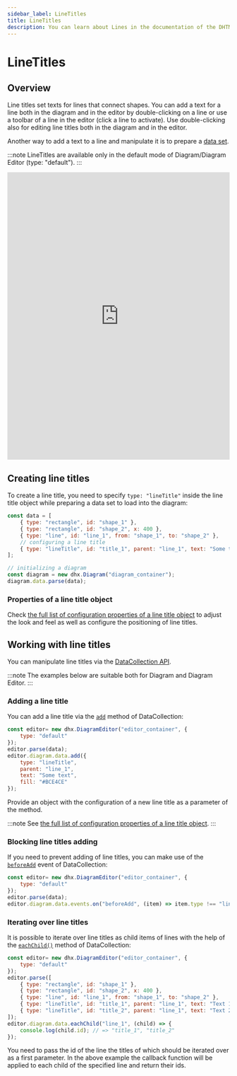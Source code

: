 ```yaml
---
sidebar_label: LineTitles 
title: LineTitles
description: You can learn about Lines in the documentation of the DHTMLX JavaScript Diagram library. Browse developer guides and API reference, try out code examples and live demos, and download a free 30-day evaluation version of DHTMLX Diagram.
---
```


# LineTitles

## Overview

Line titles set texts for lines that connect shapes. You can add a text for a line both in the diagram and in the editor by double-clicking on a line or use a toolbar of a line in the editor (click a line to activate). Use double-clicking also for editing line titles both in the diagram and in the editor.

Another way to add a text to a line and manipulate it is to prepare a [data set](guides/loading_data.md/#preparing-data-to-load).

:::note
LineTitles are available only in the default mode of Diagram/Diagram Editor (type: "default").
:::

<iframe src="https://snippet.dhtmlx.com/e6zm6wh1?mode=result" frameborder="0" class="snippet_iframe" width="100%" height="650"></iframe>

## Creating line titles

To create a line title, you need to specify `type: "lineTitle"` inside the line title object while preparing a data set to load into the diagram:

~~~jsx {5-6}
const data = [
    { type: "rectangle", id: "shape_1" },
    { type: "rectangle", id: "shape_2", x: 400 },
    { type: "line", id: "line_1", from: "shape_1", to: "shape_2" },
    // configuring a line title
    { type: "lineTitle", id: "title_1", parent: "line_1", text: "Some text" }
];

// initializing a diagram
const diagram = new dhx.Diagram("diagram_container");
diagram.data.parse(data);
~~~

### Properties of a line title object

Check [the full list of configuration properties of a line title object](/line_titles/configuration_properties/) to adjust the look and feel as well as configure the positioning of line titles.

## Working with line titles

You can manipulate line titles via the [DataCollection API](../api/data_collection/).

:::note
The examples below are suitable both for Diagram and Diagram Editor.
:::

### Adding a line title

You can add a line title via the [`add`](../api/data_collection/add_method/) method of DataCollection:

~~~jsx {5-10}
const editor= new dhx.DiagramEditor("editor_container", {
    type: "default"
});
editor.parse(data);
editor.diagram.data.add({
    type: "lineTitle",
    parent: "line_1",
    text: "Some text",
    fill: "#BCE4CE"
});
~~~

Provide an object with the configuration of a new line title as a parameter of the method.

:::note
See [the full list of configuration properties of a line title object](/line_titles/configuration_properties/).
:::

### Blocking line titles adding

If you need to prevent adding of line titles, you can make use of the [`beforeAdd`](../api/data_collection/beforeadd_event/) event of DataCollection:

~~~jsx {5}
const editor= new dhx.DiagramEditor("editor_container", {
    type: "default"
});
editor.parse(data);
editor.diagram.data.events.on("beforeAdd", (item) => item.type !== "lineTitle");
~~~

### Iterating over line titles

It is possible to iterate over line titles as child items of lines with the help of the [`eachChild()`](../api/data_collection/eachchild_method/) method of DataCollection:

~~~jsx {7-9,11-13}
const editor= new dhx.DiagramEditor("editor_container", {
    type: "default"
});
editor.parse([
    { type: "rectangle", id: "shape_1" },
    { type: "rectangle", id: "shape_2", x: 400 },
    { type: "line", id: "line_1", from: "shape_1", to: "shape_2" },
    { type: "lineTitle", id: "title_1", parent: "line_1", text: "Text 1", distance: 50 },
    { type: "lineTitle", id: "title_2", parent: "line_1", text: "Text 2", distance: 70 }
]);
editor.diagram.data.eachChild("line_1", (child) => {
    console.log(child.id); // => "title_1", "title_2"
});
~~~

You need to pass the id of the line the titles of which should be iterated over as a first parameter. In the above example the callback function will be applied to each child of the specified line and return their ids.
